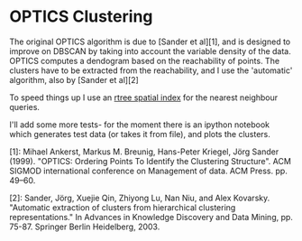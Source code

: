 OPTICS Clustering
===

The original OPTICS algorithm is due to [Sander et al][1], and is designed to improve on DBSCAN by taking into account the variable density of the data. OPTICS computes a dendogram based on the reachability of points. The clusters have to be extracted from the reachability, and I use the 'automatic' algorithm, also by [Sander et al][2]

To speed things up I use an [rtree spatial index](http://toblerity.github.io/rtree/) for the nearest neighbour queries.

I'll add some more tests- for the moment there is an ipython notebook which generates test data (or takes it from file), and plots the clusters.


[1]: Mihael Ankerst, Markus M. Breunig, Hans-Peter Kriegel, Jörg Sander (1999). "OPTICS: Ordering Points To Identify the Clustering Structure". ACM SIGMOD international conference on Management of data. ACM Press. pp. 49–60.

[2]: Sander, Jörg, Xuejie Qin, Zhiyong Lu, Nan Niu, and Alex Kovarsky. "Automatic extraction of clusters from hierarchical clustering representations." In Advances in Knowledge Discovery and Data Mining, pp. 75-87. Springer Berlin Heidelberg, 2003.

[3]: http://toblerity.github.io/rtree/